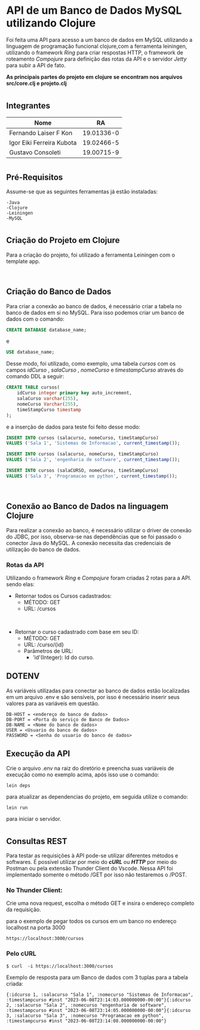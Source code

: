 # API de um Banco de Dados MySQL utilizando Clojure

Foi feita uma API para acesso a um banco de dados em MySQL utilizando a linguagem de programação funcional clojure,com a ferramenta leiningen, utilizando o framework _Ring_ para criar respostas HTTP, o framework de roteamento _Compojure_ para definição das rotas da API e o servidor _Jetty_ para subir a API de fato.

**As principais partes do projeto em clojure se encontram nos arquivos src/core.clj e projeto.clj**
#

## Integrantes
| Nome | RA |
|------|-----------|
| Fernando Laiser F Kon | 19.01336-0 |
| Igor Eiki Ferreira Kubota | 19.02466-5 |
| Gustavo Consoleti | 19.00715-9 |

#

## Pré-Requisitos
Assume-se que as seguintes ferramentas já estão instaladas:
    
    -Java
    -Clojure
    -Leiningen
    -MySQL

#

## Criação do Projeto em Clojure

Para a criação do projeto, foi utilizado a ferramenta Leiningen com o template app.

&nbsp;


## Criação do Banco de Dados

Para criar a conexão ao banco de dados, é necessário criar a tabela no banco de dados em si no MySQL. Para isso podemos criar um banco de dados com o comando:
```sql
CREATE DATABASE database_name;
```
e 
```sql
USE database_name;
```

Desse modo, foi utilizado, como exemplo,  uma tabela  _cursos_ com os campos *idCurso* , *salaCurso* , *nomeCurso* e *timestampCurso* através do comando DDL a seguir:

```sql
CREATE TABLE cursos(
	idCurso integer primary key auto_increment,
    salaCurso varchar(255),
    nomeCurso Varchar(255),
    timeStampCurso timestamp
);
```
e a inserção de dados para teste foi feito desse modo:
```sql
INSERT INTO cursos (salacurso, nomeCurso, timeStampCurso)
VALUES ('Sala 1', 'Sistemas de Informacao', current_timestamp());

INSERT INTO cursos (salacurso, nomeCurso, timeStampCurso)
VALUES ('Sala 2', 'engenharia de software', current_timestamp());

INSERT INTO cursos (salaCURSO, nomeCurso, timeStampCurso)
VALUES ('Sala 3', 'Programacao em python', current_timestamp());
```

&nbsp;


## Conexão ao Banco de Dados na linguagem Clojure
Para realizar a conexão ao banco, é necessário utilizar o driver de conexão do JDBC, por isso, observa-se nas dependências que se foi passado o conector Java do MySQL. A conexão necessita das credenciais de utilização do banco de dados. 

### **Rotas da API**
Utilizando o framework _Ring_ e _Compojure_ foram criadas 2 rotas para a API. sendo elas:

- Retornar todos os Cursos cadastrados:
  - MÉTODO: GET
  - URL: /cursos

&nbsp;

- Retornar o curso cadastrado com base em seu ID:
  - MÉTODO: GET
  - URL: /curso/{id}
  - Parâmetros de URL:
    - 'id'(Integer): Id do curso.  

## DOTENV
As variáveis utilizadas para conectar ao banco de dados estão localizadas em um arquivo .env e são sensíveis, por isso é necessário inserir seus valores para as variáveis em questão.

    DB-HOST = <endereço do banco de dados>
    DB-PORT = <Porta do serviço de Banco de Dados>
    DB-NAME = <Nome do banco de dados>
    USER = <Usuario do banco de dados>
    PASSWORD = <Senha do usuario do banco de dados>

## Execução da API

Crie o arquivo .env na raiz do diretório e preencha suas variáveis de execução como no exemplo acima, após isso use o comando:
    
    lein deps

para atualizar as dependencias do projeto, em seguida utilize o comando:

    lein run

para iniciar o servidor.

 #
## **Consultas REST**
Para testar as requisições à API pode-se utilizar diferentes métodos e softwares. É possível utilizar por meio do _**cURL**_ ou _**HTTP**_ por meio do Postman ou pela extensão Thunder Client do Vscode. Nessa API foi implementado somente o método /GET por isso não testaremos o /POST.

### No Thunder Client:

Crie uma nova request, escolha o método GET e insira o endereço completo da requisição.

para o exemplo de pegar todos os cursos em um banco no endereço localhost na porta 3000 

    https://localhost:3000/cursos

### Pelo cURL

    $ curl  -i https://localhost:3000/cursos


Exemplo de resposta para um Banco de dados com 3 tuplas para a tabela criada:

    {:idcurso 1, :salacurso "Sala 1", :nomecurso "Sistemas de Informacao", :timestampcurso #inst "2023-06-08T23:14:03.000000000-00:00"}{:idcurso 2, :salacurso "Sala 2", :nomecurso "engenharia de software", :timestampcurso #inst "2023-06-08T23:14:05.000000000-00:00"}{:idcurso 3, :salacurso "Sala 3", :nomecurso "Programacao em python", :timestampcurso #inst "2023-06-08T23:14:08.000000000-00:00"}
